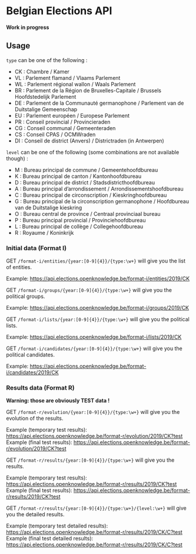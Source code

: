 # Belgian Elections API

**Work in progress**

## Usage

`type` can be one of the following :

- CK : Chambre / Kamer
- VL : Parlement flamand / Vlaams Parlement
- WL : Parlement régional wallon / Waals Parlement
- BR : Parlement de la Région de Bruxelles-Capitale / Brussels Hoofdstedelijk Parlement
- DE : Parlement de la Communauté germanophone / Parlement van de Duitstalige Gemeenschap
- EU : Parlement européen / Europese Parlement
- PR : Conseil provincial / Provincieraden
- CG : Conseil communal / Gemeenteraden
- CS : Conseil CPAS / OCMWraden
- DI : Conseil de district (Anvers) / Districtraden (in Antwerpen)

`level` can be one of the following (some combinations are not available though) :

- M : Bureau principal de commune / Gemeentehoofdbureau
- K : Bureau principal de canton / Kantonhoofdbureau
- D : Bureau principal de district / Stadsdistricthoofdbureau
- A : Bureau principal d’arrondissement / Arrondissementshoofdbureau
- C : Bureau principal de circonscription / Kieskringhoofdbureau
- G : Bureau principal de la circonscription germanophone / Hoofdbureau van de Duitstalige kieskring
- O : Bureau central de province / Centraal provinciaal bureau
- P : Bureau principal provincial / Provinciehoofdbureau
- L : Bureau principal de collège / Collegehoofdbureau
- R : Royaume / Koninkrijk

### Initial data (Format I)

GET `/format-i/entities/{year:[0-9]{4}}/{type:\w+}` will give you the list of entities.

Example: <https://api.elections.openknowledge.be/format-i/entities/2019/CK>

GET `/format-i/groups/{year:[0-9]{4}}/{type:\w+}` will give you the political groups.

Example: <https://api.elections.openknowledge.be/format-i/groups/2019/CK>

GET `/format-i/lists/{year:[0-9]{4}}/{type:\w+}` will give you the political lists.

Example: <https://api.elections.openknowledge.be/format-i/lists/2019/CK>

GET  `/format-i/candidates/{year:[0-9]{4}}/{type:\w+}` will give you the political candidates.

Example: <https://api.elections.openknowledge.be/format-i/candidates/2019/CK>

### Results data (Format R)

**Warning: those are obviously TEST data !**

GET `/format-r/evolution/{year:[0-9]{4}}/{type:\w+}` will give you the evolution of the results.

Example (temporary test results): <https://api.elections.openknowledge.be/format-r/evolution/2019/CK?test>  
Example (final test results): <https://api.elections.openknowledge.be/format-r/evolution/2019/CK?test>

GET `/format-r/results/{year:[0-9]{4}}/{type:\w+}` will give you the results.

Example (temporary test results): <https://api.elections.openknowledge.be/format-r/results/2019/CK?test>  
Example (final test results): <https://api.elections.openknowledge.be/format-r/results/2019/CK?test>

GET `/format-r/results/{year:[0-9]{4}}/{type:\w+}/{level:\w+}` will give you the detailed results.

Example (temporary test detailed results): <https://api.elections.openknowledge.be/format-r/results/2019/CK/C?test>  
Example (final test detailed results): <https://api.elections.openknowledge.be/format-r/results/2019/CK/C?test>
